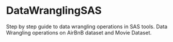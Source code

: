 # DataWranglingSAS
Step by step guide to data wrangling operations in SAS tools. 
Data Wrangling operations on AirBnB dataset and Movie Dataset.
